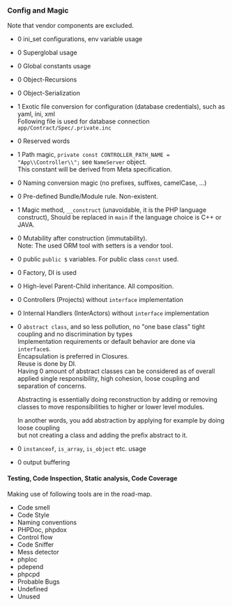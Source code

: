 ### Config and Magic  
Note that vendor components are excluded.  
+ 0 ini_set configurations, env variable usage
+ 0 Superglobal usage
+ 0 Global constants usage
+ 0 Object-Recursions
+ 0 Object-Serialization
+ 1 Exotic file conversion for configuration (database credentials), such as yaml, ini, xml  
    Following file is used for database connection `app/Contract/Spec/.private.inc`
+ 0 Reserved words
+ 1 Path magic, `private const CONTROLLER_PATH_NAME = "App\\Controller\\";` see `NameServer` object.  
    This constant will be derived from Meta specification.
+ 0 Naming conversion magic (no prefixes, suffixes, camelCase, ...)
+ 0 Pre-defined Bundle/Module rule. Non-existent.
+ 1 Magic method, `__construct` (unavoidable, it is the PHP language construct), 
    Should be replaced in `main` if the language choice is C++ or JAVA.   
+ 0 Mutability after construction (immutability).  
    Note: The used ORM tool with setters is a vendor tool. 
+ 0 public `public $` variables. For public class `const` used.   
+ 0 Factory, DI is used
+ 0 High-level Parent-Child inheritance. All composition.
+ 0 Controllers (Projects) without `interface` implementation
+ 0 Internal Handlers (InterActors) without `interface` implementation
+ 0 `abstract class`, and so less pollution, no "one base class" tight coupling and no discrimination by types  
    Implementation requirements or default behavior are done via `interface`s.  
    Encapsulation is preferred in Closures.  
    Reuse is done by DI.  
    Having 0 amount of abstract classes can be considered as of 
    overall applied single responsibility, high cohesion, loose coupling and 
    separation of concerns.  
    
    Abstracting is essentially doing reconstruction by adding 
    or removing classes to move responsibilities to higher or lower level modules.  
    
    In another words, you add abstraction by applying for example by doing loose coupling  
    but not creating a class and adding the prefix abstract to it.
+ 0 `instanceof`, `is_array`, `is_object` etc. usage
+ 0 output buffering

    




#### Testing, Code Inspection, Static analysis, Code Coverage  
Making use of following tools are in the road-map.  
+ Code smell
+ Code Style
+ Naming conventions
+ PHPDoc, phpdox
+ Control flow
+ Code Sniffer
+ Mess detector
+ phploc
+ pdepend
+ phpcpd
+ Probable Bugs
+ Undefined
+ Unused